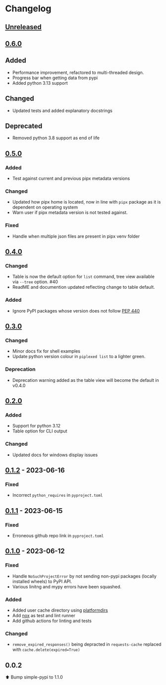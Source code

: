 # Changelog

## [Unreleased](https://github.com/aj-white/piplexed/compare/v0.6.0...HEAD)


## [0.6.0](https://github.com/aj-white/piplexed/compare/v0.5.0...v0.6.0)


## Added

- Performance improvement, refactored to multi-threaded design.
- Progress bar when getting data from pypi
- Added python 3.13 support

## Changed
- Updated tests and added explanatory docstrings

## Deprecated

- Removed python 3.8 support as end of life

## [0.5.0](https://github.com/aj-white/piplexed/compare/v0.4.0...v0.5.0)

### Added
- Test against current and previous pipx metadata versions

### Changed
- Updated how pipx home is located, now in line with `pipx` package as it is dependent on operating system
- Warn user if pipx metadata version is not tested against.

### Fixed
- Handle when multiple json files are present in pipx venv folder

## [0.4.0](https://github.com/aj-white/piplexed/compare/v0.3.0...v0.4.0)

### Changed
- Table is now the default option for `list` command, tree view available via `--tree` option. #40
- ReadME and documention updated reflecting change to table default.

### Added
- Ignore PyPI packages whose version does not follow [PEP 440](https://peps.python.org/pep-0440/)

## [0.3.0](https://github.com/aj-white/piplexed/compare/v0.2.0...v0.3.0)

### Changed
- Minor docs fix for shell examples
- Update python version colour in `piplexed list` to a lighter green.

### Deprecation
- Deprecation warning added as the table view will become the default in v0.4.0

## [0.2.0](https://github.com/aj-white/piplexed/compare/v0.1.2...v0.2.0)

### Added

- Support for python 3.12
- Table option for CLI output

### Changed

- Updated docs for windows display issues


## [0.1.2](https://github.com/aj-white/piplexed/compare/v0.1.1...v0.1.2) - 2023-06-16

### Fixed

- Incorrect `python_requires` in `pyproject.toml`

## [0.1.1](https://github.com/aj-white/piplexed/compare/v0.1.0...v0.1.1) - 2023-06-15

### Fixed

- Erroneous github repo link in `pyproject.toml`

## [0.1.0](https://github.com/aj-white/piplexed/tag/v0.1.0) - 2023-06-12

### Fixed

- Handle `NoSuchProjectError` by not sending non-pypi packages (locally installed wheels) to PyPI API.
- Various linitng and mypy errors have been squashed.



### Added

- Added user cache directory using [platformdirs](https://github.com/platformdirs/platformdirs)
- Add [nox](https://github.com/wntrblm/nox) as test and lint runner
- Add github actions for linting and tests

### Changed

- `remove_expired_responses()` being depracted in `requests-cache` replaced with `cache.delete(expired=True)`


## 0.0.2

⬆ Bump simple-pypi to 1.1.0